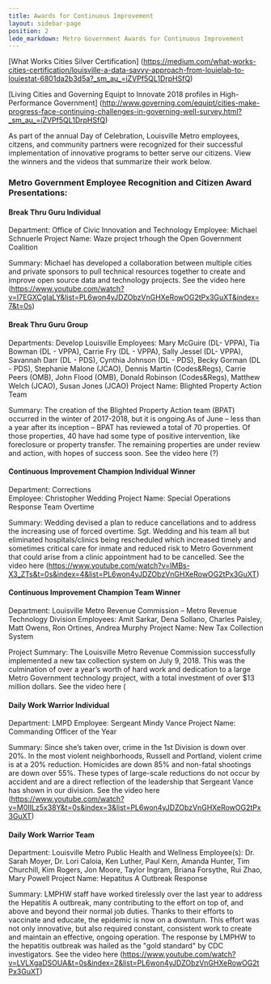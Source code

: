```yaml
---
title: Awards for Continuous Improvement
layout: sidebar-page
position: 2
lede_markdown: Metro Government Awards for Continuous Improvement
---
```


[What Works Cities Silver Certification] (https://medium.com/what-works-cities-certification/louisville-a-data-savvy-approach-from-louielab-to-louiestat-6801da2b3d5a?_sm_au_=iZVPf5QL1DrpHSfQ)

[Living Cities and Governing Equipt to Innovate 2018 profiles in High-Performance Government] (http://www.governing.com/equipt/cities-make-progress-face-continuing-challenges-in-governing-well-survey.html?_sm_au_=iZVPf5QL1DrpHSfQ)

As part of the annual Day of Celebration, Louisville Metro employees, citzens, and community partners were recognized for their successful implementation of innovative programs to better serve our citizens. View the winners and the videos that summarize their work below.

### Metro Government Employee Recognition and Citizen Award Presentations:

#### Break Thru Guru Individual
Department: Office of Civic Innovation and Technology 
Employee: Michael Schnuerle 
Project Name: Waze project trhough the Open Government Coalition  

Summary: Michael has developed a collaboration between multiple cities and private sponsors to pull technical resources together to create and improve open source data and technology projects. See the video here (https://www.youtube.com/watch?v=I7EGXCgIaLY&list=PL6won4yJDZObzVnGHXeRowOG2tPx3GuXT&index=7&t=0s) 

#### Break Thru Guru Group
Departments: Develop Louisville 
Employees: Mary McGuire (DL- VPPA), Tia Bowman (DL - VPPA), Carrie Fry (DL - VPPA), Sally Jessel (DL- VPPA), Savannah Darr (DL - PDS), Cynthia Johnson (DL - PDS), Becky Gorman (DL - PDS), Stephanie Malone (JCAO), Dennis Martin (Codes&Regs), Carrie Peers (OMB), John Flood (OMB), Donald Robinson (Codes&Regs), Matthew Welch (JCAO), Susan Jones (JCAO)
Project Name: Blighted Property Action Team  

Summary: The creation of the Blighted Property Action team (BPAT) occurred in the winter of 2017-2018, but it is ongoing.As of June – less than a year after its inception – BPAT has reviewed a total of 70 properties. Of those properties, 40 have had some type of positive intervention, like foreclosure or property transfer. The remaining properties are under review and action, with hopes of success soon. See the video here (?)

#### Continuous Improvement Champion Individual Winner
Department: Corrections  
Employee: Christopher Wedding
Project Name: Special Operations Response Team Overtime 

Summary: Wedding devised a plan to reduce cancellations and to address the increasing use of forced overtime. Sgt. Wedding and his team all but eliminated hospitals/clinics being rescheduled which increased timely and sometimes critical care for inmate and reduced risk to Metro Government that could arise from a clinic appointment had to be cancelled. See the video here (https://www.youtube.com/watch?v=IMBs-X3_ZTs&t=0s&index=4&list=PL6won4yJDZObzVnGHXeRowOG2tPx3GuXT)

#### Continuous Improvement Champion Team Winner
Department: Louisville Metro Revenue Commission – Metro Revenue Technology Division
Employees: Amit Sarkar, Dena Sollano, Charles Paisley, Matt Owens, Ron Ortines, Andrea Murphy 
Project Name: New Tax Collection System 

Project Summary: The Louisville Metro Revenue Commission successfully implemented a new tax collection system on July 9, 2018.  This was the culmination of over a year’s worth of hard work and dedication to a large Metro Government technology project, with a total investment of over $13 million dollars. See the video here (

#### Daily Work Warrior Individual
Department: LMPD
Employee: Sergeant Mindy Vance
Project Name:  Commanding Officer of the Year

Summary: Since she’s taken over, crime in the 1st Division is down over 20%. In the most violent neighborhoods, Russell and Portland, violent crime is at a 20% reduction.  Homicides are down 85% and non-fatal shootings are down over 55%. These types of large-scale reductions do not occur by accident and are a direct reflection of the leadership that Sergeant Vance has shown in our division.  See the video here (https://www.youtube.com/watch?v=M0IILz5x38Y&t=0s&index=3&list=PL6won4yJDZObzVnGHXeRowOG2tPx3GuXT)

#### Daily Work Warrior Team
Department: Louisville Metro Public Health and Wellness
Employee(s): Dr. Sarah Moyer, Dr. Lori Caloia, Ken Luther, Paul Kern, Amanda Hunter, Tim Churchill, Kim Rogers, Jon Moore, Taylor Ingram, Briana Forsythe, Rui Zhao, Mary Powell 
Project Name: Hepatitus A Outbreak Response  

Summary: LMPHW staff have worked tirelessly over the last year to address the Hepatitis A outbreak, many contributing to the effort on top of, and above and beyond their normal job duties.  Thanks to their efforts to vaccinate and educate, the epidemic is now on a downturn. This effort was not only innovative, but also required constant, consistent work to create and maintain an effective, ongoing operation. The response by LMPHW to the hepatitis outbreak was hailed as the "gold standard" by CDC investigators. See the video here (https://www.youtube.com/watch?v=LVLXgaDSOUA&t=0s&index=2&list=PL6won4yJDZObzVnGHXeRowOG2tPx3GuXT)
  
